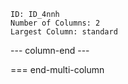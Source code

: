 
```start-multi-column
ID: ID_4nnh
Number of Columns: 2
Largest Column: standard
```



--- column-end ---



=== end-multi-column

